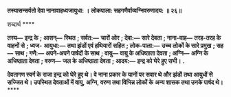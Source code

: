 **तस्यासन्सर्वतो देवा नानावाहध्वजायुधा: ।** **लोकपाला: सहगणैर्वाय्वग्निवरुणादय: ॥ २६॥** 

शब्दार्थ **** 

**तस्य—** **इन्द्र के** **; आसन्—** **स्थित** **; सर्वत:—** **चारों ओर** **; देवा:—** **सारे देवता** **; नाना-वाह—** **तरह-तरह के वाहनों से** **; ध्वज-** **आयुधा:—** **तथा झंडों एवं हथियारों सहित** **; लोक-पाला:—** **उच्च लोकों के सारे प्रमुख** **; सह—** **साथ** **; गणै:—** **अपने-अपने पार्षदों** **के साथ** **; वायु—** **वायु के अधिष्ठाता देवता** **; अग्नि—** **अग्नि के अधिष्ठाता देवता** **; वरुण—** **जल के अधिष्ठाता देवता** **; आदय:—** **इन्द्र को घेरे हुए सभी।** **.** 

**देवतागण स्वर्ग के राजा इन्द्र को घेरे हुए थे। वे नाना प्रकार के यानों पर सवार थे और झंडों** **तथा आयुधों से सज्जित थे। उपस्थित देवताओं में वायु, अग्नि, वरुण तथा विभिन्न लोकों के** **अन्य शासक तथा उनके पार्षद थे।** **** 